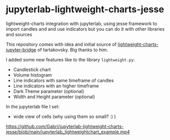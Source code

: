 # jupyterlab-lightweight-charts-jesse
lightweight-charts integration with jupyterlab, using jesse framework to import candles and and use indicators but you can do it with other libraries and sources

This repository comes with idea and initial source of [lightweight-charts-jupyter-bridge](https://github.com/tartakovsky/lightweight-charts-jupyter-bridge) of tartakovsky. Big thanks to him.

I added some new features like to the library `lightweight.py`:
- Candlestick chart
- Volume histogram
- Line indicators with same timeframe of candles
- Line indicators with an higher timeframe
- Dark Theme parameter (optional)
- Width and Height parameter (optional)

In the jupyterlab file I set:
- wide view of cells (why using them so small?  :) )

https://github.com/Gabri/jupyterlab-lightweight-charts-jesse/blob/main/jupyterlab_lightweightchart_example.mp4
